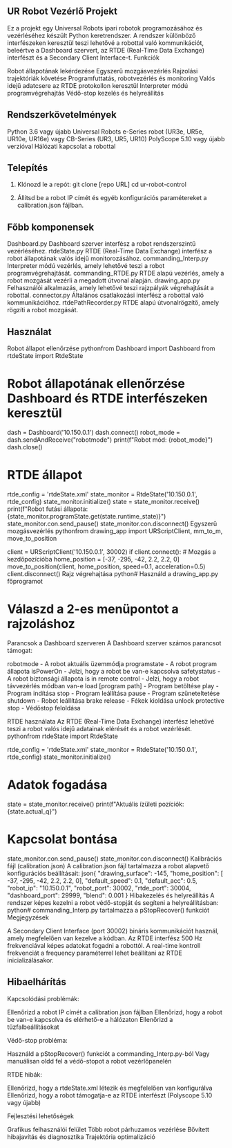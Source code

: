 ## UR Robot Vezérlő Projekt
Ez a projekt egy Universal Robots ipari robotok programozásához és vezérléséhez készült Python keretrendszer. A rendszer különböző interfészeken keresztül teszi lehetővé a robottal való kommunikációt, beleértve a Dashboard szervert, az RTDE (Real-Time Data Exchange) interfészt és a Secondary Client Interface-t.
Funkciók

Robot állapotának lekérdezése
Egyszerű mozgásvezérlés
Rajzolási trajektóriák követése
Programfuttatás, robotvezérlés és monitoring
Valós idejű adatcsere az RTDE protokollon keresztül
Interpreter módú programvégrehajtás
Védő-stop kezelés és helyreállítás

## Rendszerkövetelmények

Python 3.6 vagy újabb
Universal Robots e-Series robot (UR3e, UR5e, UR10e, UR16e) vagy CB-Series (UR3, UR5, UR10) PolyScope 5.10 vagy újabb verzióval
Hálózati kapcsolat a robottal

## Telepítés

1. Klónozd le a repót:
git clone [repo URL]
cd ur-robot-control

2. Állítsd be a robot IP címét és egyéb konfigurációs paramétereket a calibration.json fájlban.

## Főbb komponensek
Dashboard.py
Dashboard szerver interfész a robot rendszerszintű vezérléséhez.
rtdeState.py
RTDE (Real-Time Data Exchange) interfész a robot állapotának valós idejű monitorozásához.
commanding_Interp.py
Interpreter módú vezérlés, amely lehetővé teszi a robot programvégrehajtását.
commanding_RTDE.py
RTDE alapú vezérlés, amely a robot mozgását vezérli a megadott útvonal alapján.
drawing_app.py
Felhasználói alkalmazás, amely lehetővé teszi rajzpályák végrehajtását a robottal.
connector.py
Általános csatlakozási interfész a robottal való kommunikációhoz.
rtdePathRecorder.py
RTDE alapú útvonalrögzítő, amely rögzíti a robot mozgását.
## Használat
Robot állapot ellenőrzése
pythonfrom Dashboard import Dashboard
from rtdeState import RtdeState

# Robot állapotának ellenőrzése Dashboard és RTDE interfészeken keresztül
dash = Dashboard('10.150.0.1')
dash.connect()
robot_mode = dash.sendAndReceive("robotmode")
print(f"Robot mód: {robot_mode}")
dash.close()

# RTDE állapot
rtde_config = 'rtdeState.xml'
state_monitor = RtdeState('10.150.0.1', rtde_config)
state_monitor.initialize()
state = state_monitor.receive()
print(f"Robot futási állapota: {state_monitor.programState.get(state.runtime_state)}")
state_monitor.con.send_pause()
state_monitor.con.disconnect()
Egyszerű mozgásvezérlés
pythonfrom drawing_app import URScriptClient, mm_to_m, move_to_position

client = URScriptClient('10.150.0.1', 30002)
if client.connect():
    # Mozgás a kezdőpozícióba
    home_position = [-37, -295, -42, 2.2, 2.2, 0]
    move_to_position(client, home_position, speed=0.1, acceleration=0.5)
    client.disconnect()
Rajz végrehajtása
python# Használd a drawing_app.py főprogramot
# Válaszd a 2-es menüpontot a rajzoláshoz
Parancsok a Dashboard szerveren
A Dashboard szerver számos parancsot támogat:

robotmode - A robot aktuális üzemmódja
programstate - A robot program állapota
isPowerOn - Jelzi, hogy a robot be van-e kapcsolva
safetystatus - A robot biztonsági állapota
is in remote control - Jelzi, hogy a robot távvezérlés módban van-e
load [program path] - Program betöltése
play - Program indítása
stop - Program leállítása
pause - Program szüneteltetése
shutdown - Robot leállítása
brake release - Fékek kioldása
unlock protective stop - Védőstop feloldása

RTDE használata
Az RTDE (Real-Time Data Exchange) interfész lehetővé teszi a robot valós idejű adatainak elérését és a robot vezérlését.
pythonfrom rtdeState import RtdeState

rtde_config = 'rtdeState.xml'
state_monitor = RtdeState('10.150.0.1', rtde_config)
state_monitor.initialize()

# Adatok fogadása
state = state_monitor.receive()
print(f"Aktuális ízületi pozíciók: {state.actual_q}")

# Kapcsolat bontása
state_monitor.con.send_pause()
state_monitor.con.disconnect()
Kalibrációs fájl (calibration.json)
A calibration.json fájl tartalmazza a robot alapvető konfigurációs beállításait:
json{
    "drawing_surface": -145,
    "home_position": [ -37, -295, -42, 2.2, 2.2, 0],
    "default_speed": 0.1,
    "default_acc": 0.5,
    "robot_ip": "10.150.0.1",
    "robot_port": 30002,
    "rtde_port": 30004,
    "dashboard_port": 29999,
    "blend": 0.001
}
Hibakezelés és helyreállítás
A rendszer képes kezelni a robot védő-stopját és segíteni a helyreállításban:
python# commanding_Interp.py tartalmazza a pStopRecover() funkciót
Megjegyzések

A Secondary Client Interface (port 30002) bináris kommunikációt használ, amely megfelelően van kezelve a kódban.
Az RTDE interfész 500 Hz frekvenciával képes adatokat fogadni a robottól.
A real-time kontroll frekvenciát a frequency paraméterrel lehet beállítani az RTDE inicializálásakor.

## Hibaelhárítás

Kapcsolódási problémák:

Ellenőrizd a robot IP címét a calibration.json fájlban
Ellenőrizd, hogy a robot be van-e kapcsolva és elérhető-e a hálózaton
Ellenőrizd a tűzfalbeállításokat


Védő-stop probléma:

Használd a pStopRecover() funkciót a commanding_Interp.py-ból
Vagy manuálisan oldd fel a védő-stopot a robot vezérlőpanelén


RTDE hibák:

Ellenőrizd, hogy a rtdeState.xml létezik és megfelelően van konfigurálva
Ellenőrizd, hogy a robot támogatja-e az RTDE interfészt (Polyscope 5.10 vagy újabb)



Fejlesztési lehetőségek

Grafikus felhasználói felület
Több robot párhuzamos vezérlése
Bővített hibajavítás és diagnosztika
Trajektória optimalizáció
